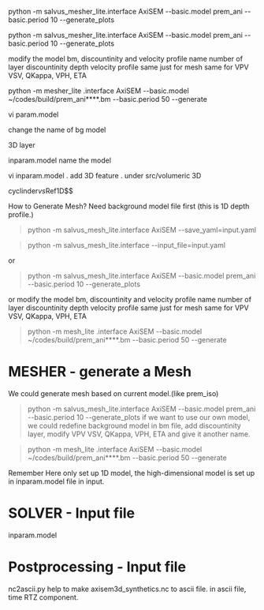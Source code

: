 python -m salvus_mesher_lite.interface AxiSEM  --basic.model prem_ani --basic.period 10 --generate_plots

python -m salvus_mesher_lite.interface AxiSEM  --basic.model prem_ani --basic.period 10 --generate_plots

modify the model bm, discountinity and velocity profile
name 
number of layer
discountinity depth
velocity profile same just for mesh
same for VPV VSV, QKappa, VPH, ETA

python -m mesher_lite .interface AxiSEM --basic.model ~/codes/build/prem_ani****.bm --basic.period 50 --generate

vi param.model     

change the name of bg model

3D layer



inparam.model name the model

vi inparam.model . add 3D feature . under src/volumeric 3D

cyclinder$vs$Ref1D$$




How to Generate Mesh?
Need background model file first (this is 1D depth profile.)

> python -m salvus_mesh_lite.interface AxiSEM --save_yaml=input.yaml

> python -m salvus_mesh_lite.interface --input_file=input.yaml

or 

>python -m salvus_mesh_lite.interface AxiSEM  --basic.model prem_ani --basic.period 10 --generate_plots

or
modify the model bm, discountinity and velocity profile
name 
number of layer
discountinity depth
velocity profile same just for mesh
same for VPV VSV, QKappa, VPH, ETA
> python -m mesh_lite .interface AxiSEM --basic.model ~/codes/build/prem_ani****.bm --basic.period 50 --generate


# MESHER - generate a Mesh
We could generate mesh based on current model.(like prem_iso) 
>python -m salvus_mesh_lite.interface AxiSEM  --basic.model prem_ani --basic.period 10 --generate_plots
if we want to use our own model, we could redefine background model in bm file, add discountinity layer, modify VPV VSV, QKappa, VPH, ETA and give it another name.

> python -m mesh_lite .interface AxiSEM --basic.model ~/codes/build/prem_ani****.bm --basic.period 50 --generate

Remember Here only set up 1D model, the high-dimensional model is set up in inparam.model file in input.
# SOLVER - Input file
inparam.model

# Postprocessing - Input file
nc2ascii.py help to make axisem3d_synthetics.nc to ascii file.
in ascii file, time RTZ component.

